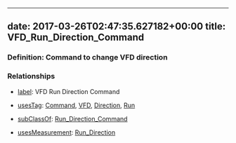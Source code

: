 
---
date: 2017-03-26T02:47:35.627182+00:00
title: VFD_Run_Direction_Command
---
### Definition: Command to change VFD direction

### Relationships

* [label](http://www.w3.org/2000/01/rdf-schema#label): VFD Run Direction Command

* [usesTag](https://brickschema.org/schema/1.0/BrickFrame#usesTag): [Command](https://brickschema.org/schema/1.0/BrickTag#Command), [VFD](https://brickschema.org/schema/1.0/BrickTag#VFD), [Direction](https://brickschema.org/schema/1.0/BrickTag#Direction), [Run](https://brickschema.org/schema/1.0/BrickTag#Run)

* [subClassOf](http://www.w3.org/2000/01/rdf-schema#subClassOf): [Run_Direction_Command](https://brickschema.org/schema/1.0/Brick#Run_Direction_Command)

* [usesMeasurement](https://brickschema.org/schema/1.0/BrickFrame#usesMeasurement): [Run_Direction](https://brickschema.org/schema/1.0/Brick#Run_Direction)
